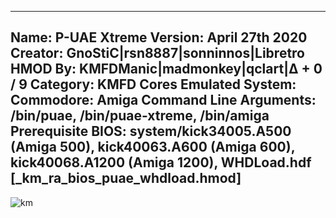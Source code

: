 -----------------------
Name: P-UAE Xtreme
Version: April 27th 2020
Creator: GnoStiC|rsn8887|sonninnos|Libretro
HMOD By: KMFDManic|madmonkey|qclart|∆ + 0 / 9
Category: KMFD Cores
Emulated System: Commodore: Amiga
Command Line Arguments: /bin/puae, /bin/puae-xtreme, /bin/amiga
Prerequisite BIOS: system/kick34005.A500 (Amiga 500), kick40063.A600 (Amiga 600), kick40068.A1200 (Amiga 1200), WHDLoad.hdf [_km_ra_bios_puae_whdload.hmod]
-----------------------
![km](https://i.imgur.com/wAmnkCX.png)
